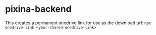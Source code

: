 # pixina-backend

This creates a permanent onedrive link for use as the download url:
`npx onedrive-link <your-shared-onedrive-link>`
